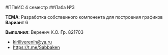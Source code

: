 #ППвИС 4 семестр
##Лаба №3

**ТЕМА**: Разработка собственного компонента для построения графиков
**Вариант**
6


**Выполнил**: Веренич К.О. Гр. 821703 

- kirillverenih@ya.ru
- https://t.me/Sabbaken
